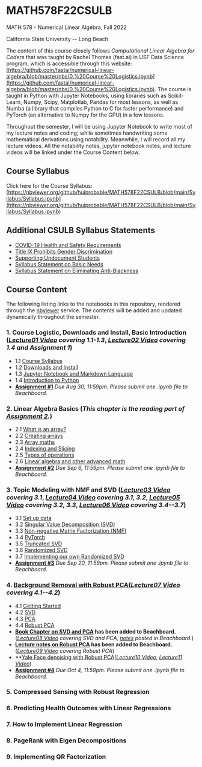 # MATH578F22CSULB

MATH 578 - Numerical Linear Algebra, Fall 2022

California State University -- Long Beach

The content of this course closely follows *Computational Linear Algebra for Coders* that was taught by Rachel Thomas (fast.ai) in USF Data Science program, which is accessible through this website: [https://github.com/fastai/numerical-linear-algebra/blob/master/nbs/0.%20Course%20Logistics.ipynb](https://github.com/fastai/numerical-linear-algebra/blob/master/nbs/0.%20Course%20Logistics.ipynb). The course is taught in Python with Jupyter Notebooks, using libraries such as Scikit-Learn, Numpy, Scipy, Matplotlab, Pandas for most lessons, as well as Numba (a library that compiles Python to C for faster performance) and PyTorch (an alternative to Numpy for the GPU) in a few lessons. 

Throughout the semester, I will be using Jupyter Notebook to write most of my lecture notes and coding; while sometimes handwriting some mathematical derivations using notability. Meanwhile, I will record all my lecture videos. All the notability notes, jupyter notebook notes, and lecture videos will be linked under the Course Content below. 

## Course Syllabus

Click here for the Course Syllabus: [https://nbviewer.org/github/huiprobable/MATH578F22CSULB/blob/main/Syllabus/Syllabus.ipynb](https://nbviewer.org/github/huiprobable/MATH578F22CSULB/blob/main/Syllabus/Syllabus.ipynb)

## Additional CSULB Syllabus Statements

* [COVID-19 Health and Safety Requirements](https://nbviewer.org/github/huiprobable/MATH578F22CSULB/blob/main/Syllabus/Syllabus.ipynb#COVID-19-Health-and-Safety-Requirements)
* [Title IX Prohibits Gender Discrimination](https://nbviewer.org/github/huiprobable/MATH578F22CSULB/blob/main/Syllabus/Syllabus.ipynb#Title-IX-Prohibits-Gender-Discrimination)
* [Supporting Undocument Students](https://nbviewer.org/github/huiprobable/MATH578F22CSULB/blob/main/Syllabus/Syllabus.ipynb#Supporting-Undocument-Students)
* [Syllabus Statement on Basic Needs](https://nbviewer.org/github/huiprobable/MATH578F22CSULB/blob/main/Syllabus/Syllabus.ipynb#Syllabus-Statement-on-Basic-Needs)
* [Syllabus Statement on Eliminating Anti-Blackness](https://nbviewer.org/github/huiprobable/MATH578F22CSULB/blob/main/Syllabus/Syllabus.ipynb#Syllabus-Statement-on-Eliminating-Anti-Blackness)

## Course Content

The following listing links to the notebooks in this repository, rendered through the [nbviewer](http://nbviewer.jupyter.org) service. The contents will be added and updated dynamically throughout the semester. 

### 1. Course Logistic, Downloads and Install, Basic Introduction (*[Lecture01 Video](https://csulb-my.sharepoint.com/:v:/g/personal/paul_sun_csulb_edu/EdlgVcVHcm1LhyK9WIRc6mQBbJ_O4y0rmtiZRCxaXAqobQ?e=E9hsxJ) covering 1.1-1.3*, *[Lecture02 Video](https://csulb-my.sharepoint.com/:v:/g/personal/paul_sun_csulb_edu/ETy-K785D8BAqnSJw9RXpb0BfE86Nf5axYm_UfZ0YLFljQ?e=jupcra) covering 1.4 and Assignment 1*)
* 1.1 [Course Syllabus](https://nbviewer.org/github/huiprobable/MATH578F22CSULB/blob/main/Syllabus/Syllabus.ipynb)
* 1.2 [Downloads and Install](https://nbviewer.org/github/huiprobable/MATH578F22CSULB/blob/main/Lectures/Downloads.ipynb)
* 1.3 [Jupyter Notebook and Markdown Language](https://nbviewer.org/github/huiprobable/MATH578F22CSULB/blob/main/Lectures/Markdown.ipynb)
* 1.4 [Introduction to Python](https://nbviewer.org/github/huiprobable/MATH578F22CSULB/blob/main/Lectures/Lec01.ipynb)
* **[Assignment #1](https://nbviewer.org/github/huiprobable/MATH578F22CSULB/blob/main/Assignments/Assignment01.ipynb)**  *Due Aug 30, 11:59pm. Please submit one .ipynb file to Beachboard.*

### 2. Linear Algebra Basics (*This chapter is the reading part of [Assignment 2](https://nbviewer.org/github/huiprobable/MATH578F22CSULB/blob/main/Assignments/Assignment02.ipynb).*)
* 2.1 [What is an array?](https://nbviewer.org/github/huiprobable/MATH578F22CSULB/blob/main/Lectures/Lec02_numPy.ipynb#What-is-an-array?)
* 2.2 [Creating arrays](https://nbviewer.org/github/huiprobable/MATH578F22CSULB/blob/main/Lectures/Lec02_numPy.ipynb#Creating-arrays)
* 2.3 [Array maths](https://nbviewer.org/github/huiprobable/MATH578F22CSULB/blob/main/Lectures/Lec02_numPy.ipynb#Array-maths)
* 2.4 [Indexing and Slicing](https://nbviewer.org/github/huiprobable/MATH578F22CSULB/blob/main/Lectures/Lec02_numPy.ipynb#Indexing-and-Slicing)
* 2.5 [Types of operations](https://nbviewer.org/github/huiprobable/MATH578F22CSULB/blob/main/Lectures/Lec02_numPy.ipynb#Types-of-oper5tions)
* 2.6 [Linear algebra and other advanced math](https://nbviewer.org/github/huiprobable/MATH578F22CSULB/blob/main/Lectures/Lec02_numPy.ipynb#Linear-algebra-and-other-advanced-math)
* **[Assignment #2](https://nbviewer.org/github/huiprobable/MATH578F22CSULB/blob/main/Assignments/Assignment02.ipynb)**  *Due Sep 6, 11:59pm. Please submit one .ipynb file to Beachboard.*

### 3. Topic Modeling with NMF and SVD (*[Lecture03 Video](https://csulb-my.sharepoint.com/:v:/g/personal/paul_sun_csulb_edu/EXutjbDjYaJFsUNsYKOTqo0BaZWn-CzXozLuFjCq4hm0vQ?e=zYfWEU) covering 3.1*, *[Lecture04 Video](https://csulb-my.sharepoint.com/:v:/g/personal/paul_sun_csulb_edu/EUCxJYsdxrVNnxcMXm3aUukBEhs6ltP8WFkTnhpB-p6ogQ?e=l0gtVw) covering 3.1, 3.2*, *[Lecture05 Video](https://csulb-my.sharepoint.com/:v:/g/personal/paul_sun_csulb_edu/EXI36rawlXpElDWiezwZa5sBKawX4yJECeldG74l2ow5Jg?e=OiuCHL) covering 3.2, 3.3*, *[Lecture06 Video](https://csulb-my.sharepoint.com/:v:/g/personal/paul_sun_csulb_edu/EWL5dD33yvVIvLykQmOrJ0YBl_G7vOGgq29UU6xY8E8IPg?e=YxZko6) covering 3.4--3.7*)
* 3.1 [Set up data](https://nbviewer.org/github/huiprobable/MATH578F22CSULB/blob/main/Lectures/Lec03_NMF_SVD.ipynb#Set-up-data)
* 3.2 [Singular Value Decomposition (SVD)](https://nbviewer.org/github/huiprobable/MATH578F22CSULB/blob/main/Lectures/Lec03_NMF_SVD.ipynb#Singular-Value-Decomposition-(SVD))
* 3.3 [Non-negative Matrix Factorization (NMF)](https://nbviewer.org/github/huiprobable/MATH578F22CSULB/blob/main/Lectures/Lec03_NMF_SVD.ipynb#Non-negative-Matrix-Factorization-(NMF))
* 3.4 [PyTorch](https://nbviewer.org/github/huiprobable/MATH578F22CSULB/blob/main/Lectures/Lec03_NMF_SVD.ipynb#PyTorch)
* 3.5 [Truncated SVD](https://nbviewer.org/github/huiprobable/MATH578F22CSULB/blob/main/Lectures/Lec03_NMF_SVD.ipynb#Truncated-SVD)
* 3.6 [Randomized SVD](https://nbviewer.org/github/huiprobable/MATH578F22CSULB/blob/main/Lectures/Lec03_NMF_SVD.ipynb#Randomized-SVD)
* 3.7 [Implementing our own Randomized SVD](https://nbviewer.org/github/huiprobable/MATH578F22CSULB/blob/main/Lectures/Lec03_NMF_SVD.ipynb#Implementing-our-own-Randomized-SVD)
* **[Assignment #3](https://nbviewer.org/github/huiprobable/MATH578F22CSULB/blob/main/Assignments/Assignment03.ipynb)**  *Due Sep 20, 11:59pm. Please submit one .ipynb file to Beachboard.*

### 4. [Background Removal with Robust PCA](https://nbviewer.org/github/huiprobable/MATH578F22CSULB/blob/main/Lectures/Lec04_PCA.ipynb)(*[Lecture07 Video](https://csulb-my.sharepoint.com/:v:/g/personal/paul_sun_csulb_edu/EQchEBpN84NHjtB1jqb1N0cBadjPBF1Fizwk3qKFJV6Zrw?e=gBsBha) covering 4.1--4.2*)
* 4.1 [Getting Started](https://nbviewer.org/github/huiprobable/MATH578F22CSULB/blob/main/Lectures/Lec04_PCA.ipynb#Getting_Started)
* 4.2 [SVD](https://nbviewer.org/github/huiprobable/MATH578F22CSULB/blob/main/Lectures/Lec04_PCA.ipynb#SVD)
* 4.3 [PCA](https://nbviewer.org/github/huiprobable/MATH578F22CSULB/blob/main/Lectures/Lec04_PCA.ipynb#Principal_Component_Analysis_(PCA))
* 4.4 [Robust PCA](https://nbviewer.org/github/huiprobable/MATH578F22CSULB/blob/main/Lectures/Lec04_PCA.ipynb#Robust_PCA_(via_Primary_Component_Pursuit))
* **[Book Chapter on SVD and PCA](https://bbcsulb.desire2learn.com/d2l/le/lessons/882936/topics/10457733) has been added to Beachboard.** (*[Lecture08 Video](https://csulb-my.sharepoint.com/:v:/g/personal/paul_sun_csulb_edu/EUC4-P-lRvJHnH8A4lYrLJcBf2XgMxuWqR-5WS2Zr6cLTg?e=7ChC0Y) covering SVD and PCA, [notes](https://bbcsulb.desire2learn.com/d2l/le/lessons/882936/topics/10458541) posted in Beachboard.*)
* **[Lecture notes on Robust PCA](https://bbcsulb.desire2learn.com/d2l/le/lessons/882936/units/10458538) has been added to Beachboard.** (*[Lecture09 Video](https://csulb-my.sharepoint.com/:v:/g/personal/paul_sun_csulb_edu/EeteMrXExyJOn7CI-vHElGkBgMctX2a-qzzke8mrhkiUXQ?e=a88gSd) covering Robust PCA*) 
* **[Yale Face denoising with Robust PCA](https://nbviewer.org/github/huiprobable/MATH578F22CSULB/blob/main/Lectures/yaleB_RPCA.ipynb)(*[Lecture10 Video](https://csulb-my.sharepoint.com/:v:/g/personal/paul_sun_csulb_edu/EfnG5I020EdEh1mCp-hx6ToBaFLO4HYgpSkf5qeQwdki4A?e=EPCWtV), [Lecture11 Video](https://csulb-my.sharepoint.com/:v:/g/personal/paul_sun_csulb_edu/EVcbbmz5ULJDietA7uQWS4kB9rqZKRDYoeVfVCEWNj__Dw?e=ssgVQy)*)
* **[Assignment #4](https://nbviewer.org/github/huiprobable/MATH578F22CSULB/blob/main/Assignments/Assignment04.ipynb)**  *Due Oct 4, 11:59pm. Please submit one .ipynb file to Beachboard.*

### 5. Compressed Sensing with Robust Regression

### 6. Predicting Health Outcomes with Linear Regressions

### 7. How to Implement Linear Regression

### 8. PageRank with Eigen Decompositions 

### 9. Implementing QR Factorization 
